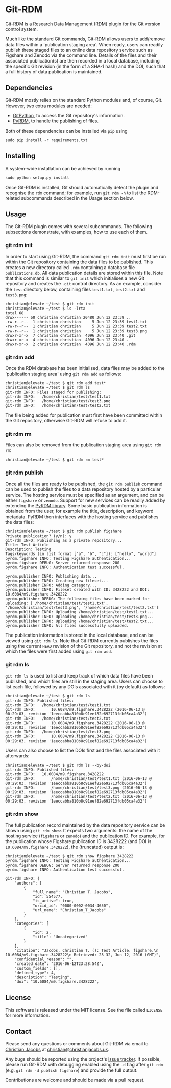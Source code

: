 # Git-RDM

Git-RDM is a Research Data Management (RDM) plugin for the [Git](https://git-scm.com/) version control system.

Much like the standard Git commands, Git-RDM allows users to add/remove data files within a 'publication staging area'. When ready, users can readily publish these staged files to an online data repository service such as Figshare and Zenodo via the command line. Details of the files and their associated publication(s) are then recorded in a local database, including the specific Git revision (in the form of a SHA-1 hash) and the DOI, such that a full history of data publication is maintained.

## Dependencies

Git-RDM mostly relies on the standard Python modules and, of course, Git. However, two extra modules are needed:

* [GitPython](https://gitpython.readthedocs.io), to access the Git repository's information.
* [PyRDM](https://pyrdm.readthedocs.io), to handle the publishing of files.

Both of these dependencies can be installed via `pip` using

```
sudo pip install -r requirements.txt
```

## Installing

A system-wide installation can be achieved by running

```
sudo python setup.py install
```

Once Git-RDM is installed, Git should automatically detect the plugin and recognise the `rdm` command; for example, run `git rdm -h` to list the RDM-related subcommands described in the Usage section below.

## Usage

The Git-RDM plugin comes with several subcommands. The following subsections demonstrate, with examples, how to use each of them. 

### git rdm init

In order to start using Git-RDM, the command `git rdm init` must first be run within the Git repository containing the data files to be published. This creates a new directory called `.rdm` containing a database file `publications.db`. All data publication details are stored within this file. Note that this command is similar to `git init` which initialises a new Git repository and creates the `.git` control directory. As an example, consider the `test` directory below, containing files `test1.txt`, `test2.txt` and `test3.png`:

```
christian@elevate ~/test $ git rdm init
christian@elevate ~/test $ ls -lrta
total 68
drwx------ 60 christian christian 20480 Jun 12 23:39 ..
-rw-r--r--  1 christian christian     5 Jun 12 23:39 test1.txt
-rw-r--r--  1 christian christian     5 Jun 12 23:39 test2.txt
-rw-r--r--  1 christian christian     5 Jun 12 23:39 test3.png
drwxr-xr-x  7 christian christian  4096 Jun 12 23:40 .git
drwxr-xr-x  4 christian christian  4096 Jun 12 23:40 .
drwxr-xr-x  2 christian christian  4096 Jun 12 23:40 .rdm
```

### git rdm add

Once the RDM database has been initialised, data files may be added to the 'publication staging area' using `git rdm add` as follows:

```
christian@elevate ~/test $ git rdm add test*
christian@elevate ~/test $ git rdm ls
git-rdm INFO: Files staged for publishing:
git-rdm INFO: 	/home/christian/test/test1.txt
git-rdm INFO: 	/home/christian/test/test3.png
git-rdm INFO: 	/home/christian/test/test2.txt
```

The file being added for publication must first have been committed within the Git repository, otherwise Git-RDM will refuse to add it.

### git rdm rm

Files can also be removed from the publication staging area using `git rdm rm`:

```
christian@elevate ~/test $ git rdm rm test*
```

### git rdm publish

Once all the files are ready to be published, the `git rdm publish` command can be used to publish the files to a data repository hosted by a particular service. The hosting service must be specified as an argument, and can be either `figshare` or `zenodo`. Support for new services can be readily added by extending the [PyRDM library](https://pyrdm.readthedocs.io). Some basic publication information is obtained from the user, for example the title, description, and keyword metadata. PyRDM then interfaces with the hosting service and publishes the data files:

```
christian@elevate ~/test $ git rdm publish figshare
Private publication? (y/n): y
git-rdm INFO: Publishing as a private repository...
Title: Test Article
Description: Testing 
Tags/keywords (in list format ["a", "b", "c"]): ["hello", "world"]
pyrdm.figshare INFO: Testing Figshare authentication...
pyrdm.figshare DEBUG: Server returned response 200
pyrdm.figshare INFO: Authentication test successful.

pyrdm.publisher INFO: Publishing data...
pyrdm.publisher INFO: Creating new fileset...
pyrdm.publisher INFO: Adding category...
pyrdm.publisher INFO: Fileset created with ID: 3428222 and DOI: 10.6084/m9.figshare.3428222
pyrdm.publisher DEBUG: The following files have been marked for uploading: ['/home/christian/test/test1.txt', '/home/christian/test/test3.png', '/home/christian/test/test2.txt']
pyrdm.publisher INFO: Uploading /home/christian/test/test1.txt...
pyrdm.publisher INFO: Uploading /home/christian/test/test3.png...
pyrdm.publisher INFO: Uploading /home/christian/test/test2.txt...
pyrdm.publisher INFO: All files successfully uploaded.
```

The publication information is stored in the local database, and can be viewed using `git rdm ls`. Note that Git-RDM currently publishes the files using the current `HEAD` revision of the Git repository, and not the revision at which the files were first added using `git rdm add`.

### git rdm ls

`git rdm ls` is used to list and keep track of which data files have been published, and which files are still in the staging area. Users can choose to list each file, followed by any DOIs associated with it (by default) as follows:

```
christian@elevate ~/test $ git rdm ls
git-rdm INFO: Published files:
git-rdm INFO: 	/home/christian/test/test1.txt
git-rdm INFO: 		10.6084/m9.figshare.3428222 (2016-06-13 @ 00:29:03, revision '1eeccabba810b8c91eef82e692713fdb05ca4a32')
git-rdm INFO: 	/home/christian/test/test2.txt
git-rdm INFO: 		10.6084/m9.figshare.3428222 (2016-06-13 @ 00:29:03, revision '1eeccabba810b8c91eef82e692713fdb05ca4a32')
git-rdm INFO: 	/home/christian/test/test3.png
git-rdm INFO: 		10.6084/m9.figshare.3428222 (2016-06-13 @ 00:29:03, revision '1eeccabba810b8c91eef82e692713fdb05ca4a32')
```

Users can also choose to list the DOIs first and the files associated with it afterwards:

```
christian@elevate ~/test $ git rdm ls --by-doi
git-rdm INFO: Published files:
git-rdm INFO: 	10.6084/m9.figshare.3428222
git-rdm INFO: 		/home/christian/test/test1.txt (2016-06-13 @ 00:29:03, revision '1eeccabba810b8c91eef82e692713fdb05ca4a32')
git-rdm INFO: 		/home/christian/test/test3.png (2016-06-13 @ 00:29:03, revision '1eeccabba810b8c91eef82e692713fdb05ca4a32')
git-rdm INFO: 		/home/christian/test/test2.txt (2016-06-13 @ 00:29:03, revision '1eeccabba810b8c91eef82e692713fdb05ca4a32')
```

### git rdm show

The full publication record maintained by the data repository service can be shown using `git rdm show`. It expects two arguments: the name of the hosting service (`figshare` or `zenodo`) and the publication ID. For example, for the publication whose Figshare publication ID is 3428222 (and DOI is `10.6084/m9.figshare.3428222`), the (truncated) output is:

```
christian@elevate ~/test $ git rdm show figshare 3428222
pyrdm.figshare INFO: Testing Figshare authentication...
pyrdm.figshare DEBUG: Server returned response 200
pyrdm.figshare INFO: Authentication test successful.

git-rdm INFO: {
    "authors": [
        {
            "full_name": "Christian T. Jacobs",
            "id": 554577,
            "is_active": true,
            "orcid_id": "0000-0002-0034-4650",
            "url_name": "Christian_T_Jacobs"
        }
    ],
    "categories": [
        {
            "id": 2,
            "title": "Uncategorized"
        }
    ],
    "citation": "Jacobs, Christian T. (): Test Article. figshare.\n 10.6084/m9.figshare.3428222\n Retrieved: 23 32, Jun 12, 2016 (GMT)",
    "confidential_reason": "",
    "created_date": "2016-06-12T23:28:54Z",
    "custom_fields": [],
    "defined_type": 4,
    "description": "Testing",
    "doi": "10.6084/m9.figshare.3428222",
```

## License
This software is released under the MIT license. See the file called `LICENSE` for more information.

## Contact
Please send any questions or comments about Git-RDM via email to [Christian Jacobs](http://christianjacobs.uk) at <christian@christianjacobs.uk>.

Any bugs should be reported using the project's [issue tracker](http://github.com/ctjacobs/git-rdm/issues). If possible, please run Git-RDM with debugging enabled using the `-d` flag after `git rdm` (e.g. `git rdm -d publish figshare`) and provide the full output.

Contributions are welcome and should be made via a pull request.
